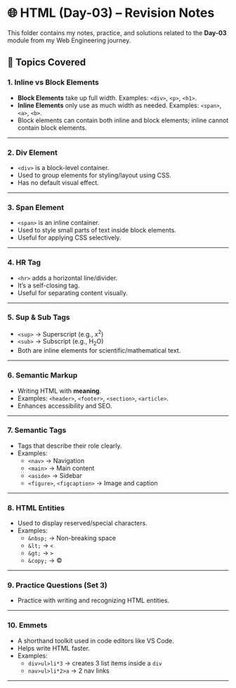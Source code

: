 # 🌐 HTML (Day-03) – Revision Notes

This folder contains my notes, practice, and solutions related to the **Day-03** module from my Web Engineering journey.

## 📘 Topics Covered

### 1. Inline vs Block Elements
- **Block Elements** take up full width. Examples: `<div>`, `<p>`, `<h1>`.
- **Inline Elements** only use as much width as needed. Examples: `<span>`, `<a>`, `<b>`.
- Block elements can contain both inline and block elements; inline cannot contain block elements.

---

### 2. Div Element
- `<div>` is a block-level container.
- Used to group elements for styling/layout using CSS.
- Has no default visual effect.

---

### 3. Span Element
- `<span>` is an inline container.
- Used to style small parts of text inside block elements.
- Useful for applying CSS selectively.

---

### 4. HR Tag
- `<hr>` adds a horizontal line/divider.
- It’s a self-closing tag.
- Useful for separating content visually.

---

### 5. Sup & Sub Tags
- `<sup>` → Superscript (e.g., x<sup>2</sup>)
- `<sub>` → Subscript (e.g., H<sub>2</sub>O)
- Both are inline elements for scientific/mathematical text.

---

### 6. Semantic Markup
- Writing HTML with **meaning**.
- Examples: `<header>`, `<footer>`, `<section>`, `<article>`.
- Enhances accessibility and SEO.

---

### 7. Semantic Tags
- Tags that describe their role clearly.
- Examples:
  - `<nav>` → Navigation
  - `<main>` → Main content
  - `<aside>` → Sidebar
  - `<figure>`, `<figcaption>` → Image and caption

---

### 8. HTML Entities
- Used to display reserved/special characters.
- Examples:
  - `&nbsp;` → Non-breaking space
  - `&lt;` → `<`
  - `&gt;` → `>`
  - `&copy;` → ©

---

### 9. Practice Questions (Set 3)
- Practice with writing and recognizing HTML entities.

---

### 10. Emmets
- A shorthand toolkit used in code editors like VS Code.
- Helps write HTML faster.
- Examples:
  - `div>ul>li*3` → creates 3 list items inside a `div`
  - `nav>ul>li*2>a` → 2 nav links

---